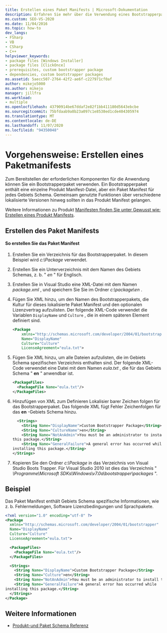 ```yaml
---
title: Erstellen eines Paket Manifests | Microsoft-Dokumentation
description: Erfahren Sie mehr über die Verwendung eines Bootstrapperpakets zum Bereitstellen der erforderlichen Komponenten für die ClickOnce-Anwendung, die ein Paket Manifest für jedes Gebiets Schema enthält.
ms.custom: SEO-VS-2020
ms.date: 11/04/2016
ms.topic: how-to
dev_langs:
- FSharp
- VB
- CSharp
- C++
helpviewer_keywords:
- package files [Windows Installer]
- package files [ClickOnce]
- prerequisites, custom bootstrapper package
- dependencies, custom bootstrapper packages
ms.assetid: 5aecc507-2764-42f2-ae6f-c227971cf0af
author: mikejo5000
ms.author: mikejo
manager: jillfra
ms.workload:
- multiple
ms.openlocfilehash: 43790914be67ddaf2e82f1bb411180d5643ebcbe
ms.sourcegitcommit: 75bfdaab9a8b23a097c1e8538ed1cde404305974
ms.translationtype: MT
ms.contentlocale: de-DE
ms.lasthandoff: 11/07/2020
ms.locfileid: "94350048"
---
```

# <a name="how-to-create-a-package-manifest"></a>Vorgehensweise: Erstellen eines Paketmanifests
Zum Bereitstellen der erforderlichen Komponenten für die Anwendung können Sie ein Bootstrapperpaket verwenden. Ein Bootstrapperpaket enthält eine einzelne Produkt Manifest-Datei, aber ein Paket Manifest für jedes Gebiets Schema. Gemeinsam genutzte Funktionen über verschiedene lokalisierte Versionen hinweg sollten in das Produkt Manifest gelangen.

 Weitere Informationen zu Produkt [Manifesten finden Sie unter Gewusst wie: Erstellen eines Produkt Manifests](../deployment/how-to-create-a-product-manifest.md).

## <a name="create-the-package-manifest"></a>Erstellen des Paket Manifests

#### <a name="to-create-the-package-manifest"></a>So erstellen Sie das Paket Manifest

1. Erstellen Sie ein Verzeichnis für das Bootstrapperpaket. In diesem Beispiel wird *c:\Package* verwendet.

2. Erstellen Sie ein Unterverzeichnis mit dem Namen des Gebiets Schemas, z. b. " *en* " für Englisch.

3. Erstellen Sie in Visual Studio eine XML-Datei mit dem Namen *package.xml* , und speichern Sie Sie im Ordner *c:\package\en* .

4. Fügen Sie XML hinzu, um den Namen des Bootstrapperpakets, die Kultur für dieses lokalisierte Paket Manifest und den optionalen Lizenzvertrag aufzulisten. Der folgende XML-Code verwendet die Variablen `DisplayName` und `Culture` , die in einem späteren Element definiert sind.

    ```xml
    <Package
        xmlns="http://schemas.microsoft.com/developer/2004/01/bootstrapper"
        Name="DisplayName"
        Culture="Culture"
        LicenseAgreement="eula.txt">
    ```

5. Fügen Sie XML hinzu, um alle Dateien aufzulisten, die im Gebiets Schema spezifischen Verzeichnis enthalten sind. Der folgende XML-Code verwendet eine Datei mit dem Namen *eula.txt* , die für das Gebiets Schema " **en** " anwendbar ist.

    ```xml
    <PackageFiles>
      <PackageFile Name="eula.txt"/>
    </PackageFiles>
    ```

6. Hinzufügen von XML zum Definieren Lokalisier barer Zeichen folgen für das Bootstrapperpaket. Das folgende XML fügt Fehler Zeichenfolgen für das **en** -Gebiets Schema hinzu.

    ```xml
      <Strings>
        <String Name="DisplayName">Custom Bootstrapper Package</String>
        <String Name="CultureName">en</String>
        <String Name="NotAnAdmin">You must be an administrator to install
    this package.</String>
        <String Name="GeneralFailure">A general error has occurred while
    installing this package.</String>
    </Strings>
    ```

7. Kopieren Sie den Ordner *c:\Package* in das Verzeichnis von Visual Studio Boots Trapper. Für Visual Studio 2010 ist dies das Verzeichnis " *\Programme\Microsoft SDKs\Windows\v7.0a\bootstrapper\packages* ".

## <a name="example"></a>Beispiel
 Das Paket Manifest enthält Gebiets Schema spezifische Informationen, wie z. b. Fehlermeldungen, Software Lizenzbedingungen und Sprachpakete.

```xml
<?xml version="1.0" encoding="utf-8" ?>
<Package
  xmlns="http://schemas.microsoft.com/developer/2004/01/bootstrapper"
  Name="DisplayName"
  Culture="Culture"
  LicenseAgreement="eula.txt">

  <PackageFiles>
    <PackageFile Name="eula.txt"/>
  </PackageFiles>

  <Strings>
    <String Name="DisplayName">Custom Bootstrapper Package</String>
    <String Name="Culture">en</String>
    <String Name="NotAnAdmin">You must be an administrator to install this package.</String>
    <String Name="GeneralFailure">A general error has occurred while
installing this package.</String>
  </Strings>
</Package>
```

## <a name="see-also"></a>Weitere Informationen
- [Produkt-und Paket Schema Referenz](../deployment/product-and-package-schema-reference.md)